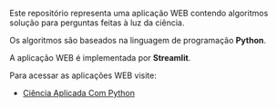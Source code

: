 Este repositório representa uma aplicação WEB contendo algoritmos solução para perguntas feitas à luz da ciência.

Os algoritmos são baseados na linguagem de programação **Python**.

A aplicação WEB é implementada por **Streamlit**.

Para acessar as aplicações WEB visite:
 - [Ciência Aplicada Com Python](https://share.streamlit.io/cienciaaplicadacompython/cienciaaplicadacompython/main)
